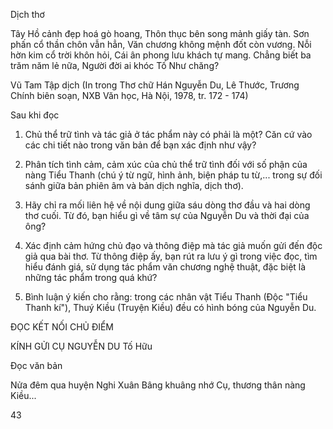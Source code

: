 Dịch thơ

Tây Hồ cảnh đẹp hoá gò hoang,
Thôn thục bên song mảnh giấy tàn.
Sơn phấn cổ thần chôn vẫn hẳn,
Văn chương không mệnh đốt còn vương.
Nỗi hờn kim cổ trời khôn hỏi,
Cái ân phong lưu khách tự mang.
Chẳng biết ba trăm năm lẻ nữa,
Người đời ai khóc Tố Như chăng?

Vũ Tam Tập dịch
(In trong Thơ chữ Hán Nguyễn Du, Lê Thước, Trương Chính biên soạn,
NXB Văn học, Hà Nội, 1978, tr. 172 - 174)

Sau khi đọc

1. Chủ thể trữ tình và tác giả ở tác phẩm này có phải là một? Căn cứ vào các chi tiết nào trong văn bản để bạn xác định như vậy?

2. Phân tích tình cảm, cảm xúc của chủ thể trữ tình đối với số phận của nàng Tiểu Thanh (chú ý từ ngữ, hình ảnh, biện pháp tu từ,... trong sự đối sánh giữa bản phiên âm và bản dịch nghĩa, dịch thơ).

3. Hãy chỉ ra mối liên hệ về nội dung giữa sáu dòng thơ đầu và hai dòng thơ cuối. Từ đó, bạn hiểu gì về tâm sự của Nguyễn Du và thời đại của ông?

4. Xác định cảm hứng chủ đạo và thông điệp mà tác giả muốn gửi đến độc giả qua bài thơ. Từ thông điệp ấy, bạn rút ra lưu ý gì trong việc đọc, tìm hiểu đánh giá, sử dụng tác phẩm văn chương nghệ thuật, đặc biệt là những tác phẩm trong quá khứ?

5. Bình luận ý kiến cho rằng: trong các nhân vật Tiểu Thanh (Độc "Tiểu Thanh kí"), Thuý Kiều (Truyện Kiều) đều có hình bóng của Nguyễn Du.

ĐỌC KẾT NỐI CHỦ ĐIỂM

KÍNH GỬI CỤ NGUYỄN DU
Tố Hữu

Đọc văn bản

Nửa đêm qua huyện Nghi Xuân
Bâng khuâng nhớ Cụ, thương thân nàng Kiều...

43